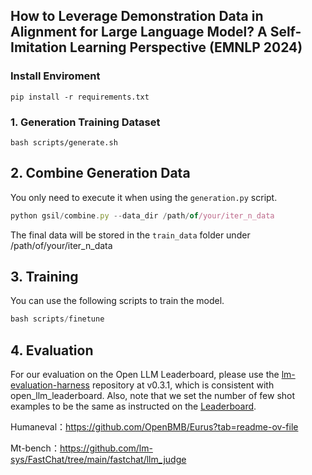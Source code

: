 ## How to Leverage Demonstration Data in Alignment for Large Language Model? A Self-Imitation Learning Perspective (EMNLP 2024)

### Install Enviroment

```
pip install -r requirements.txt
```

### 1. Generation Training Dataset

```
bash scripts/generate.sh
```

## 2. Combine  Generation Data

You only need to execute it when using the `generation.py` script.

```jsx
python gsil/combine.py --data_dir /path/of/your/iter_n_data
```
The final data will be stored in the `train_data` folder under /path/of/your/iter_n_data

## 3. Training

You can use the following scripts to train the model.

```jsx
bash scripts/finetune
```

## 4. Evaluation

For our evaluation on the Open LLM Leaderboard, please use the [lm-evaluation-harness](https://github.com/EleutherAI/lm-evaluation-harness/tree/b281b0921b636bc36ad05c0b0b0763bd6dd43463) repository at v0.3.1,
which is consistent with open_llm_leaderboard. Also, note that we set the number of few shot examples to be the same as instructed on the [Leaderboard](https://huggingface.co/spaces/HuggingFaceH4/open_llm_leaderboard).

Humaneval：https://github.com/OpenBMB/Eurus?tab=readme-ov-file

Mt-bench：https://github.com/lm-sys/FastChat/tree/main/fastchat/llm_judge
